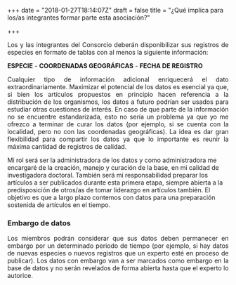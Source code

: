 +++
date = "2018-01-27T18:14:07Z"
draft = false
title = "¿Qué implica para los/as integrantes formar parte esta asociación?"

+++

<p style='text-align: justify;'>
Los y las integrantes del Consorcio deberán disponibilizar sus registros de especies en formato de tablas con al menos la siguiente información:
</p>


**ESPECIE** - **COORDENADAS GEOGRÁFICAS** - **FECHA DE REGISTRO**


<p style='text-align: justify;'>
Cualquier tipo de información adicional enriquecerá el dato extraordinariamente. Maximizar el potencial de los datos es esencial ya que, si bien los artículos propuestos en principio hacen referencia a la distribución de los organismos, los datos a futuro podrían ser usados para estudiar otras cuestiones de interés. En caso de que parte de la información no se encuentre estandarizada, esto no sería un problema ya que yo me ofrezco a terminar de curar los datos (por ejemplo, si se cuenta con la localidad, pero no con las coordenadas geográficas). La idea es dar gran flexibilidad para compartir los datos ya que lo importante es reunir la máxima cantidad de registros de calidad.

Mi rol será ser la administradora de los datos y como administradora me encargaré de la creación, manejo y curación de la base, en mi calidad de investigadora doctoral. También será mi responsabilidad preparar los artículos a ser publicados durante esta primera etapa, siempre abierta a la predisposición de otros/as de tomar liderazgo en artículos también. El objetivo es que a largo plazo contemos con datos para una preparación sostenida de artículos en el tiempo.
</p>


### Embargo de datos

<p style='text-align: justify;'>
Los miembros podrán considerar que sus datos deben permanecer en embargo por un determinado periodo de tiempo (por ejemplo, si hay datos de nuevas especies o nuevos registros que un experto esté en proceso de publicar). Los datos con embargo van a ser marcados como embargo en la base de datos y no serán revelados de forma abierta hasta que el experto lo autorice.
</p>
<br />


